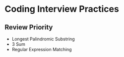 # Coding Interview Practices

## Review Priority

- Longest Palindromic Substring
- 3 Sum
- Regular Expression Matching
